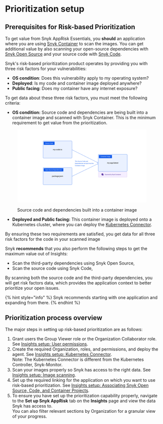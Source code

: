 # Prioritization setup

## Prerequisites for Risk-based Prioritization

To get value from Snyk AppRisk Essentials, you **should** an application where you are using [Snyk Container](../../../../scan-using-snyk/snyk-container/) to scan the images. You can get additional value by also scanning your open-source dependencies with [Snyk Open Source](../../../../scan-using-snyk/snyk-open-source/) and your source code with [Snyk Code](../../../../scan-using-snyk/snyk-code/).

Snyk's risk-based prioritization product operates by providing you with three risk factors for your vulnerabilities:&#x20;

* **OS condition**: Does this vulnerability apply to my operating system?
* **Deployed**: Is my code and container image deployed anywhere?
* **Public facing**: Does my container have any internet exposure?

To get data about these three risk factors, you must meet the following criteria:

* **OS condition:** Source code and dependencies are being built into a container image and scanned with Snyk Container. This is the minimum requirement to get value from the prioritization.

<figure><img src="../../../../.gitbook/assets/Example OS condition.png" alt="Source code and dependencies built into a container image"><figcaption><p>Source code and dependencies built into a container image</p></figcaption></figure>

* **Deployed and Public facing:** This container image is deployed onto a Kubernetes cluster, where you can deploy the [Kubernetes Connector](broken-reference).

By ensuring these two requirements are satisfied, you get data for all three risk factors for the code in your scanned image

Snyk **recommends** that you also perform the following steps to get the maximum value out of Insights:

* Scan the third-party dependencies using Snyk Open Source,
* Scan the source code using Snyk Code,

By scanning both the source code and the third-party dependencies, you will get risk factors data, which provides the application context to better prioritize your open issues.

{% hint style="info" %}
Snyk recommends starting with one application and expanding from there.
{% endhint %}

## Prioritization process overview

The major steps in setting up risk-based prioritization are as follows:

1. Grant users the Group Viewer role or the Organization Collaborator role. See [Insights setup: User permissions](broken-reference).
2. Create the required Organization, roles, and permissions, and deploy the agent. See [Insights setup: Kubernetes Connector](broken-reference).\
   &#x20;Note: The Kubernetes Connector is different from the Kubernetes Controller, Snyk-Monitor.
3. Scan your images properly so Snyk has access to the right data. See [Insights setup: Image scanning](broken-reference).
4. Set up the required linking for the application on which you want to use risk-based prioritization. See [Insights setup: Associating Snyk Open Source, Code, and Container Projects](broken-reference).
5. To ensure you have set up the prioritization capability properly, navigate to the **Set up Snyk AppRisk** tab on the **Insights** page and view the data Snyk has access to.\
   You can also filter relevant sections by Organization for a granular view of your progress.



